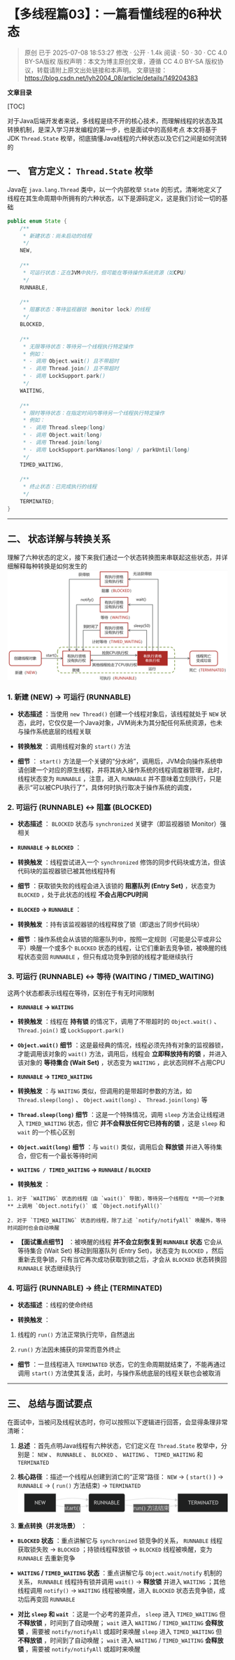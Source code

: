 # 【多线程篇03】：一篇看懂线程的6种状态

> 原创 已于 2025-07-08 18:53:27 修改 · 公开 · 1.4k 阅读 · 50 · 30 · CC 4.0 BY-SA版权 版权声明：本文为博主原创文章，遵循 CC 4.0 BY-SA 版权协议，转载请附上原文出处链接和本声明。
> 文章链接：https://blog.csdn.net/lyh2004_08/article/details/149204383

**文章目录**

[TOC]


对于Java后端开发者来说，多线程是绕不开的核心技术，而理解线程的状态及其转换机制，是深入学习并发编程的第一步，也是面试中的高频考点
本文将基于JDK `Thread.State` 枚举，彻底搞懂Java线程的六种状态以及它们之间是如何流转的

## 一、 官方定义： `Thread.State` 枚举

Java在 `java.lang.Thread` 类中，以一个内部枚举 `State` 的形式，清晰地定义了线程在其生命周期中所拥有的六种状态，以下是源码定义，这是我们讨论一切的基础

```java
public enum State {
    /**
     * 新建状态：尚未启动的线程
     */
    NEW,

    /**
     * 可运行状态：正在JVM中执行，但可能在等待操作系统资源（如CPU）
     */
    RUNNABLE,

    /**
     * 阻塞状态：等待监视器锁（monitor lock）的线程
     */
    BLOCKED,

    /**
     * 无限等待状态：等待另一个线程执行特定操作
     * 例如：
     * - 调用 Object.wait() 且不带超时
     * - 调用 Thread.join() 且不带超时
     * - 调用 LockSupport.park()
     */
    WAITING,

    /**
     * 限时等待状态：在指定时间内等待另一个线程执行特定操作
     * 例如：
     * - 调用 Thread.sleep(long)
     * - 调用 Object.wait(long)
     * - 调用 Thread.join(long)
     * - 调用 LockSupport.parkNanos(long) / parkUntil(long)
     */
    TIMED_WAITING,

    /**
     * 终止状态：已完成执行的线程
     */
    TERMINATED;
}
```

---

## 二、 状态详解与转换关系

理解了六种状态的定义，接下来我们通过一个状态转换图来串联起这些状态，并详细解释每种转换是如何发生的
 ![在这里插入图片描述](./assets/047_1.png)

### 1. 新建 (NEW) -> 可运行 (RUNNABLE)

-  **状态描述** ：当使用 `new Thread()` 创建一个线程对象后，该线程就处于 `NEW` 状态，此时，它仅仅是一个Java对象，JVM尚未为其分配任何系统资源，也未与操作系统底层的线程关联

-  **转换触发** ：调用线程对象的 `start()` 方法

-  **细节** ： `start()` 方法是一个关键的“分水岭”，调用后，JVM会向操作系统申请创建一个对应的原生线程，并将其纳入操作系统的线程调度器管理，此时，线程状态变为 `RUNNABLE` ，注意，进入 `RUNNABLE` 并不意味着立刻执行，只是表示“可以被CPU执行了”，具体何时执行取决于操作系统的调度，

### 2. 可运行 (RUNNABLE) <-> 阻塞 (BLOCKED)

-  **状态描述** ： `BLOCKED` 状态与 `synchronized` 关键字（即监视器锁 Monitor）强相关

-  **`RUNNABLE` -> `BLOCKED`** ：

  -  **转换触发** ：线程尝试进入一个 `synchronized` 修饰的同步代码块或方法，但该代码块的监视器锁已被其他线程持有

  -  **细节** ：获取锁失败的线程会进入该锁的 **阻塞队列 (Entry Set)** ，状态变为 `BLOCKED` ，处于此状态的线程 **不会占用CPU时间** 

-  **`BLOCKED` -> `RUNNABLE`** ：

  -  **转换触发** ：持有该监视器锁的线程释放了锁（即退出了同步代码块）

  -  **细节** ：操作系统会从该锁的阻塞队列中，按照一定规则（可能是公平或非公平）唤醒一个或多个 `BLOCKED` 状态的线程，让它们重新去竞争锁，被唤醒的线程状态变回 `RUNNABLE` ，但只有成功竞争到锁的线程才能继续执行

### 3. 可运行 (RUNNABLE) <-> 等待 (WAITING / TIMED_WAITING)

这两个状态都表示线程在等待，区别在于有无时间限制

-  **`RUNNABLE` -> `WAITING`** 

  -  **转换触发** ：线程在 **持有锁** 的情况下，调用了不带超时的 `Object.wait()` 、 `Thread.join()` 或 `LockSupport.park()` 

  -  **`Object.wait()` 细节** ：这是最经典的情况，线程必须先持有对象的监视器锁，才能调用该对象的 `wait()` 方法，调用后，线程会 **立即释放持有的锁** ，并进入该对象的 **等待集合 (Wait Set)** ，状态变为 `WAITING` ，此状态同样不占用CPU

-  **`RUNNABLE` -> `TIMED_WAITING`** 

  -  **转换触发** ：与 `WAITING` 类似，但调用的是带超时参数的方法，如 `Thread.sleep(long)` 、 `Object.wait(long)` 、 `Thread.join(long)` 等

  -  **`Thread.sleep(long)` 细节** ：这是一个特殊情况，调用 `sleep` 方法会让线程进入 `TIMED_WAITING` 状态，但它 **并不会释放任何它已持有的锁** ，这是 `sleep` 和 `wait` 的一个核心区别

  -  **`Object.wait(long)` 细节** ：与 `wait()` 类似，调用后会 **释放锁** 并进入等待集合，但它有一个最长等待时间

-  **`WAITING / TIMED_WAITING` -> `RUNNABLE` / `BLOCKED`** 

  -  **转换触发** ：

    1. 对于 `WAITING` 状态的线程（由 `wait()` 导致），等待另一个线程在 **同一个对象** 上调用 `Object.notify()` 或 `Object.notifyAll()` 

    2. 对于 `TIMED_WAITING` 状态的线程，除了上述 `notify/notifyAll` 唤醒外，等待时间超时也会自动唤醒

  -  **【面试重点细节】** ：被唤醒的线程 **并不会立刻恢复到 `RUNNABLE` 状态** 它会从等待集合 (Wait Set) 移动到阻塞队列 (Entry Set)，状态变为 `BLOCKED` ，然后重新去竞争锁，只有当它再次成功获取到锁之后，才会从 `BLOCKED` 状态转换回 `RUNNABLE` 状态继续执行

### 4. 可运行 (RUNNABLE) -> 终止 (TERMINATED)

-  **状态描述** ：线程的使命终结

-  **转换触发** ：

  1. 线程的 `run()` 方法正常执行完毕，自然退出

  2.  `run()` 方法因未捕获的异常而意外终止

-  **细节** ：一旦线程进入 `TERMINATED` 状态，它的生命周期就结束了，不能再通过调用 `start()` 方法使其复活，此时，与操作系统底层的线程关联也会被取消

---

## 三、 总结与面试要点

在面试中，当被问及线程状态时，你可以按照以下逻辑进行回答，会显得条理非常清晰：

1.  **总述** ：首先点明Java线程有六种状态，它们定义在 `Thread.State` 枚举中，分别是： `NEW` 、 `RUNNABLE` 、 `BLOCKED` 、 `WAITING` 、 `TIMED_WAITING` 和 `TERMINATED` 

2.  **核心路径** ：描述一个线程从创建到消亡的“正常”路径： `NEW` -> ( `start()` ) -> `RUNNABLE` -> ( `run()` 方法结束) -> `TERMINATED` 
    ![核心路径](./assets/047_2.png)

3.  **重点转换（并发场景）** ：

   -  **`BLOCKED` 状态** ：重点讲解它与 `synchronized` 锁竞争的关系， `RUNNABLE` 线程获取锁失败 -> `BLOCKED` ；持锁线程释放锁 -> `BLOCKED` 线程被唤醒，变为 `RUNNABLE` 去重新竞争

   -  **`WAITING` / `TIMED_WAITING` 状态** ：重点讲解它与 `Object.wait/notify` 机制的关系， `RUNNABLE` 线程持有锁并调用 `wait()` -> **释放锁** 并进入 `WAITING` ；其他线程调用 `notify()` -> `WAITING` 线程被唤醒，进入 `BLOCKED` 状态去竞争锁，成功后再变回 `RUNNABLE` 

   -  **对比 `sleep` 和 `wait`** ：这是一个必考的差异点， `sleep` 进入 `TIMED_WAITING` 但 **不释放锁** ，时间到了自动唤醒； `wait` 进入 `WAITING` / `TIMED_WAITING` **会释放锁** ，需要被 `notify/notifyAll` 或超时来唤醒
      `sleep` 进入 `TIMED_WAITING` 但 **不释放锁** ，时间到了自动唤醒； `wait` 进入 `WAITING` / `TIMED_WAITING` **会释放锁** ，需要被 `notify/notifyAll` 或超时来唤醒

